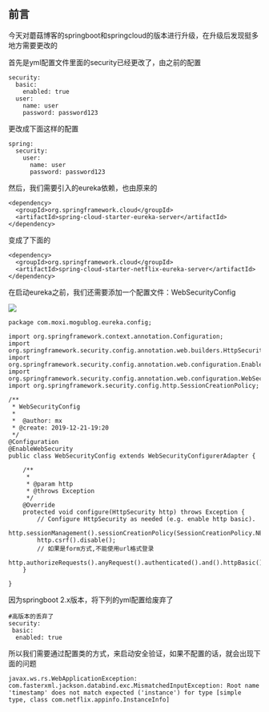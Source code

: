 ## 前言


今天对蘑菇博客的springboot和springcloud的版本进行升级，在升级后发现挺多地方需要更改的

首先是yml配置文件里面的security已经更改了，由之前的配置

    security:
      basic:
        enabled: true
      user:
        name: user
        password: password123

更改成下面这样的配置

    spring:
      security:
        user:
          name: user
          password: password123

然后，我们需要引入的eureka依赖，也由原来的

    <dependency>
      <groupId>org.springframework.cloud</groupId>
      <artifactId>spring-cloud-starter-eureka-server</artifactId>
    </dependency>

变成了下面的

    <dependency>
      <groupId>org.springframework.cloud</groupId>
      <artifactId>spring-cloud-starter-netflix-eureka-server</artifactId>
    </dependency>

在启动eureka之前，我们还需要添加一个配置文件：WebSecurityConfig

![](http://image.moguit.cn/1576929701250.png)

    package com.moxi.mogublog.eureka.config;
    
    import org.springframework.context.annotation.Configuration;
    import org.springframework.security.config.annotation.web.builders.HttpSecurity;
    import org.springframework.security.config.annotation.web.configuration.EnableWebSecurity;
    import org.springframework.security.config.annotation.web.configuration.WebSecurityConfigurerAdapter;
    import org.springframework.security.config.http.SessionCreationPolicy;
    
    /**
     * WebSecurityConfig
     *
     *  @author: mx
     * @create: 2019-12-21-19:20
     */
    @Configuration
    @EnableWebSecurity
    public class WebSecurityConfig extends WebSecurityConfigurerAdapter {
    
        /**
         *
         * @param http
         * @throws Exception
         */
        @Override
        protected void configure(HttpSecurity http) throws Exception {
            // Configure HttpSecurity as needed (e.g. enable http basic).
            http.sessionManagement().sessionCreationPolicy(SessionCreationPolicy.NEVER);
            http.csrf().disable();
            // 如果是form方式,不能使用url格式登录
            http.authorizeRequests().anyRequest().authenticated().and().httpBasic();
        }
    
    }
    

因为springboot 2.x版本，将下列的yml配置给废弃了

    #高版本的丢弃了
    security:
     basic:
      enabled: true
    

所以我们需要通过配置类的方式，来启动安全验证，如果不配置的话，就会出现下面的问题

    javax.ws.rs.WebApplicationException: com.fasterxml.jackson.databind.exc.MismatchedInputException: Root name 'timestamp' does not match expected ('instance') for type [simple type, class com.netflix.appinfo.InstanceInfo]